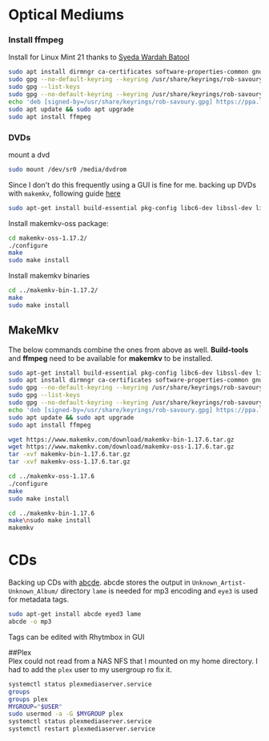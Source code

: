 # Optical Mediums
### Install ffmpeg
Install for Linux Mint 21 thanks to [Syeda Wardah Batool](https://linuxhint.com/install-ffmpeg-linux-mint-21/)
```bash
sudo apt install dirmngr ca-certificates software-properties-common gnupg gnupg2 apt-transport-https
sudo gpg --no-default-keyring --keyring /usr/share/keyrings/rob-savoury.gpg --keyserver keyserver.ubuntu.com --recv-keys E996735927E427A733BB653E374C7797FB006459
sudo gpg --list-keys
sudo gpg --no-default-keyring --keyring /usr/share/keyrings/rob-savoury.gpg --keyserver keyserver.ubuntu.com --recv-keys E996735927E427A733BB653E374C7797FB006459
echo 'deb [signed-by=/usr/share/keyrings/rob-savoury.gpg] https://ppa.launchpadcontent.net/savoury1/ffmpeg4/ubuntu jammy main' | sudo tee -a /etc/apt/sources.list.d/ffmpeg-4-rob-savoury.list
sudo apt update && sudo apt upgrade
sudo apt install ffmpeg
```
### DVDs
mount a dvd 
```bash
sudo mount /dev/sr0 /media/dvdrom
```
Since I don't do this frequently using a GUI is fine for me.
backing up DVDs with `makemkv`, following guide [here](https://forum.makemkv.com/forum/viewtopic.php?f=3&t=224)
```bash
sudo apt-get install build-essential pkg-config libc6-dev libssl-dev libexpat1-dev libavcodec-dev libgl1-mesa-dev qtbase5-dev zlib1g-dev
```
Install makemkv-oss package:
```bash
cd makemkv-oss-1.17.2/
./configure
make
sudo make install
```
Install makemkv binaries
```bash
cd ../makemkv-bin-1.17.2/
make
sudo make install
```
## MakeMkv
The below commands combine the ones from above as well. __Build-tools__ and __ffmpeg__ need to be available for __makemkv__ to be installed.
```bash
sudo apt-get install build-essential pkg-config libc6-dev libssl-dev libexpat1-dev libavcodec-dev libgl1-mesa-dev qtbase5-dev zlib1g-dev
sudo apt install dirmngr ca-certificates software-properties-common gnupg gnupg2 apt-transport-https
sudo gpg --no-default-keyring --keyring /usr/share/keyrings/rob-savoury.gpg --keyserver keyserver.ubuntu.com --recv-keys E996735927E427A733BB653E374C7797FB006459
sudo gpg --list-keys
sudo gpg --no-default-keyring --keyring /usr/share/keyrings/rob-savoury.gpg --keyserver keyserver.ubuntu.com --recv-keys E996735927E427A733BB653E374C7797FB006459
echo 'deb [signed-by=/usr/share/keyrings/rob-savoury.gpg] https://ppa.launchpadcontent.net/savoury1/ffmpeg4/ubuntu jammy main' | sudo tee -a /etc/apt/sources.list.d/ffmpeg-4-rob-savoury.list
sudo apt update && sudo apt upgrade
sudo apt install ffmpeg

wget https://www.makemkv.com/download/makemkv-bin-1.17.6.tar.gz
wget https://www.makemkv.com/download/makemkv-oss-1.17.6.tar.gz
tar -xvf makemkv-bin-1.17.6.tar.gz
tar -xvf makemkv-oss-1.17.6.tar.gz

cd ../makemkv-oss-1.17.6
./configure
make
sudo make install

cd ../makemkv-bin-1.17.6
make\nsudo make install
makemkv
```
# CDs
Backing up CDs with [abcde](https://abcde.einval.com/wiki/).
abcde stores the output in `Unknown_Artist-Unknown_Album/` directory
`lame` is needed for mp3 encoding and `eye3` is used for metadata tags.
```sh
sudo apt-get install abcde eyed3 lame 
abcde -o mp3
```
Tags can be edited with Rhytmbox in GUI

##Plex  
Plex could not read from a NAS NFS that I mounted on my home directory. I had to add the 
`plex` user to my usergroup ro fix it.
```sh
systemctl status plexmediaserver.service
groups
groups plex
MYGROUP="$USER"
sudo usermod -a -G $MYGROUP plex
systemctl status plexmediaserver.service
systemctl restart plexmediaserver.service
```
